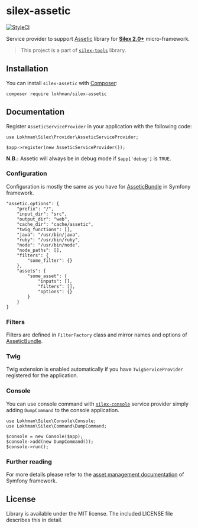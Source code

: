 # silex-assetic

[![StyleCI](https://styleci.io/repos/81963711/shield?branch=master)](https://styleci.io/repos/81963711)

Service provider to support [Assetic](https://github.com/kriswallsmith/assetic) library for
[**Silex 2.0+**](http://silex.sensiolabs.org/) micro-framework.

> This project is a part of [`silex-tools`](https://github.com/lokhman/silex-tools) library.

## <a name="installation"></a>Installation
You can install `silex-assetic` with [Composer](http://getcomposer.org):

    composer require lokhman/silex-assetic

## <a name="documentation"></a>Documentation
Register `AsseticServiceProvider` in your application with the following code:

    use Lokhman\Silex\Provider\AsseticServiceProvider;

    $app->register(new AsseticServiceProvider());

**N.B.:** Assetic will always be in debug mode if `$app['debug']` is `TRUE`.

### Configuration
Configuration is mostly the same as you have for
[AsseticBundle](http://symfony.com/doc/current/reference/configuration/assetic.html) in Symfony framework.

    "assetic.options": {
        "prefix": "/",
        "input_dir": "src",
        "output_dir": "web",
        "cache_dir": "cache/assetic",
        "twig_functions": [],
        "java": "/usr/bin/java",
        "ruby": "/usr/bin/ruby",
        "node": "/usr/bin/node",
        "node_paths": [],
        "filters": {
            "some_filter": {}
        },
        "assets": {
            "some_asset": {
                "inputs": [],
                "filters": [],
                "options": {}
            }
        }
    }

### Filters
Filters are defined in `FilterFactory` class and mirror names and options of
[AsseticBundle](http://symfony.com/doc/current/assetic/asset_management.html#filters).

### Twig
Twig extension is enabled automatically if you have `TwigServiceProvider` registered for the application.

### Console
You can use console command with [`silex-console`](https://github.com/lokhman/silex-console) service provider simply
adding `DumpCommand` to the console application.

    use Lokhman\Silex\Console\Console;
    use Lokhman\Silex\Command\DumpCommand;

    $console = new Console($app);
    $console->add(new DumpCommand());
    $console->run();

### Further reading
For more details please refer to the
[asset management documentation](http://symfony.com/doc/current/assetic/asset_management.html) of Symfony framework.

## <a name="license"></a>License
Library is available under the MIT license. The included LICENSE file describes this in detail.
